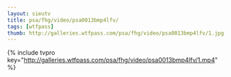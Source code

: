 ```yaml
--- 
layout: sieutv
title: psa/fhg/video/psa0013bmp4lfv/
tags: [wtfpass]
thumb: http://galleries.wtfpass.com/psa/fhg/video/psa0013bmp4lfv/1.jpg
---
```

{% include tvpro key="http://galleries.wtfpass.com/psa/fhg/video/psa0013bmp4lfv/1.mp4" %} 
